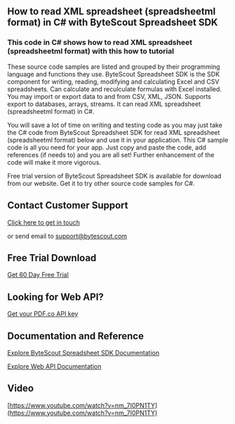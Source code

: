 ## How to read XML spreadsheet (spreadsheetml format) in C# with ByteScout Spreadsheet SDK

### This code in C# shows how to read XML spreadsheet (spreadsheetml format) with this how to tutorial

These source code samples are listed and grouped by their programming language and functions they use. ByteScout Spreadsheet SDK is the SDK component for writing, reading, modifying and calculating Excel and CSV spreadsheets. Can calculate and reculculate formulas with Excel installed. You may import or export data to and from CSV, XML, JSON. Supports export to databases, arrays, streams. It can read XML spreadsheet (spreadsheetml format) in C#.

You will save a lot of time on writing and testing code as you may just take the C# code from ByteScout Spreadsheet SDK for read XML spreadsheet (spreadsheetml format) below and use it in your application. This C# sample code is all you need for your app. Just copy and paste the code, add references (if needs to) and you are all set! Further enhancement of the code will make it more vigorous.

Free trial version of ByteScout Spreadsheet SDK is available for download from our website. Get it to try other source code samples for C#.

## Contact Customer Support

[Click here to get in touch](https://bytescout.zendesk.com/hc/en-us/requests/new?subject=ByteScout%20Spreadsheet%20SDK%20Question)

or send email to [support@bytescout.com](mailto:support@bytescout.com?subject=ByteScout%20Spreadsheet%20SDK%20Question) 

## Free Trial Download

[Get 60 Day Free Trial](https://bytescout.com/download/web-installer?utm_source=github-readme)

## Looking for Web API? 

[Get your PDF.co API key](https://pdf.co/documentation/api?utm_source=github-readme)

## Documentation and Reference

[Explore ByteScout Spreadsheet SDK Documentation](https://bytescout.com/documentation/index.html?utm_source=github-readme)

[Explore Web API Documentation](https://pdf.co/documentation/api?utm_source=github-readme)

## Video

[https://www.youtube.com/watch?v=nm_7I0PN1TY](https://www.youtube.com/watch?v=nm_7I0PN1TY)
